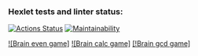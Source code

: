 ### Hexlet tests and linter status:
[![Actions Status](https://github.com/BaronDeFitenbah/frontend-project-44/workflows/hexlet-check/badge.svg)](https://github.com/BaronDeFitenbah/frontend-project-44/actions)
[![Maintainability](https://api.codeclimate.com/v1/badges/ec758f40e83a2e1edd15/maintainability)](https://codeclimate.com/github/BaronDeFitenbah/frontend-project-44/maintainability)

[![Brain even game]](https://asciinema.org/a/558120)
[![Brain calc game]](https://asciinema.org/a/558323)
[[!Brain gcd game]](https://asciinema.org/a/558342)
